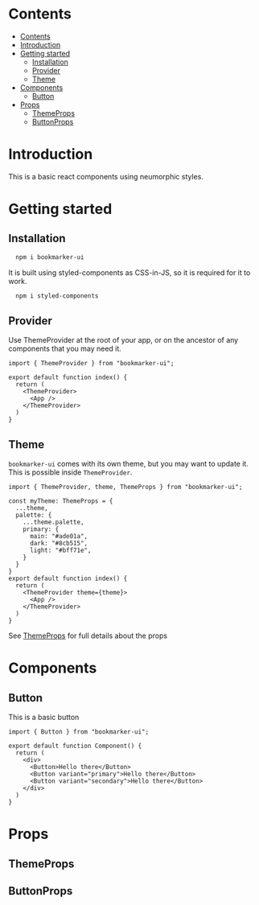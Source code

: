 # Contents
- [Contents](#contents)
- [Introduction](#introduction)
- [Getting started](#getting-started)
  - [Installation](#installation)
  - [Provider](#provider)
  - [Theme](#theme)
- [Components](#components)
  - [Button](#button)
- [Props](#props)
  - [ThemeProps](#themeprops)
  - [ButtonProps](#buttonprops)


# Introduction

This is a basic react components using neumorphic styles.

# Getting started

## Installation

```sh
  npm i bookmarker-ui
```

It is built using styled-components as CSS-in-JS, so it is required for it to work.

```sh
  npm i styled-components
```


## Provider

Use ThemeProvider at the root of your app, or on the ancestor of any components that you may need it.


```tsx
import { ThemeProvider } from "bookmarker-ui";

export default function index() {
  return (
    <ThemeProvider>
      <App />
    </ThemeProvider>
  )
}

```

## Theme

`bookmarker-ui` comes with its own theme, but you may want to update it. This is possible inside `ThemeProvider`.

```tsx
import { ThemeProvider, theme, ThemeProps } from "bookmarker-ui";

const myTheme: ThemeProps = {
  ...theme,
  palette: {
    ...theme.palette,
    primary: {
      main: "#ade01a",
      dark: "#8cb515",
      light: "#bff71e",
    }
  }
}
export default function index() {
  return (
    <ThemeProvider theme={theme}>
      <App />
    </ThemeProvider>
  )
}

```

See [ThemeProps](#themeprops) for full details about the props

# Components

## Button

This is a basic button

```tsx
import { Button } from "bookmarker-ui";

export default function Component() {
  return (
    <div>
      <Button>Hello there</Button>
      <Button variant="primary">Hello there</Button>
      <Button variant="secondary">Hello there</Button>
    </div>
  )
}
```


# Props

## ThemeProps

## ButtonProps